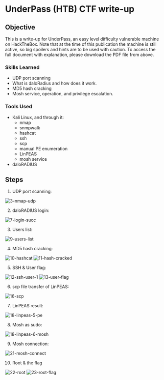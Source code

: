 # UnderPass (HTB) CTF write-up

## Objective

This is a write-up for UnderPass, an easy level difficulty vulnerable machine on HackTheBox.
Note that at the time of this publication the machine is still active, so big spoilers and hints are to be used with caution.
To access the full document with explanation, please download the PDF file from above.

### Skills Learned

- UDP port scanning
- What is daloRadius and how does it work.
- MD5 hash cracking
- Mosh service, operation, and privilege escalation.

### Tools Used

- Kali Linux, and through it:
  - nmap
  - snmpwalk
  - hashcat
  - ssh
  - scp
  - manual PE enumeration
  - LinPEAS
  - mosh service
- daloRADIUS
  
## Steps

1. UDP port scanning:

![3-nmap-udp](https://github.com/user-attachments/assets/2d624ae8-ba69-4a8d-9c82-9f3e7940637d)

2. daloRADIUS login:

![7-login-succ](https://github.com/user-attachments/assets/851d2034-39fb-4a08-a8db-3b4ab7ee6445)

3. Users list:

![9-users-list](https://github.com/user-attachments/assets/04177023-8c80-418a-b040-5eecc7946088)

4. MD5 hash cracking:

![10-hashcat](https://github.com/user-attachments/assets/146c4fe1-36f0-40a3-975f-dcafd211956c)
![11-hash-cracked](https://github.com/user-attachments/assets/d1a0cefc-0a3c-4e60-8fce-a781f586cc22)

5. SSH & User flag:

![12-ssh-user-1](https://github.com/user-attachments/assets/bb62069c-2a2d-4495-9c75-d00b728a23ec)
![13-user-flag](https://github.com/user-attachments/assets/ec149de6-753b-4d6b-b67d-368a64818140)

6. scp file transfer of LinPEAS:

![16-scp](https://github.com/user-attachments/assets/f7e75509-90e5-4014-b845-c38fefa50a08)

7. LinPEAS result:
   
![18-linpeas-5-pe](https://github.com/user-attachments/assets/7e59f8e6-6269-40d2-bd49-f0351772162c) 

8. Mosh as sudo:

![18-linpeas-6-mosh](https://github.com/user-attachments/assets/3071c542-33a5-4396-a52c-daaf8bba76a1)

9. Mosh connection:

![21-mosh-connect](https://github.com/user-attachments/assets/99b60fcd-cde6-4926-ab8a-23f50112e82a)

10. Root & the flag

![22-root](https://github.com/user-attachments/assets/8bbb2f6b-9ac8-44e1-a429-3e300bd74951)
![23-root-flag](https://github.com/user-attachments/assets/1d229032-fd65-4538-a6a3-7eae39b06e94)

